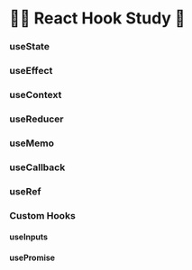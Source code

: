 # 👨‍💻 React Hook Study 🌱

### useState

### useEffect

### useContext

### useReducer

### useMemo

### useCallback

### useRef

### Custom Hooks
#### useInputs
#### usePromise